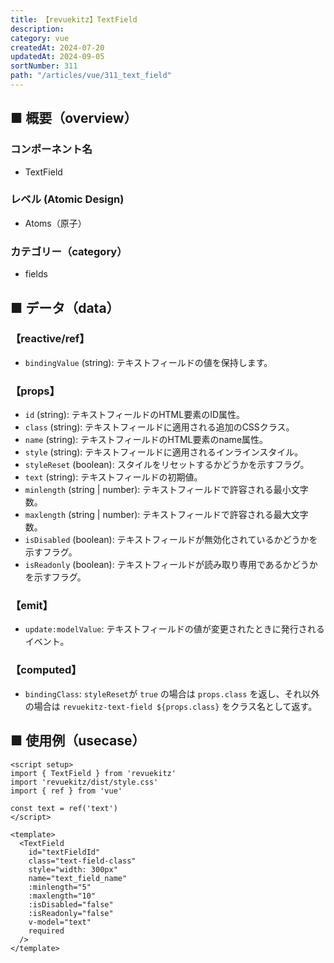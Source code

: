 ```yaml
---
title: 【revuekitz】TextField
description:
category: vue
createdAt: 2024-07-20
updatedAt: 2024-09-05
sortNumber: 311
path: "/articles/vue/311_text_field"
---
```


<nuxt-content-wrapper>

## ■ 概要（overview）
### コンポーネント名
- TextField

### レベル (Atomic Design)
-  Atoms（原子）

### カテゴリー（category）
- fields

## ■ データ（data）

### 【reactive/ref】
- `bindingValue` (string): テキストフィールドの値を保持します。

### 【props】
- `id` (string): テキストフィールドのHTML要素のID属性。
- `class` (string): テキストフィールドに適用される追加のCSSクラス。
- `name` (string): テキストフィールドのHTML要素のname属性。
- `style` (string): テキストフィールドに適用されるインラインスタイル。
- `styleReset` (boolean): スタイルをリセットするかどうかを示すフラグ。
- `text` (string): テキストフィールドの初期値。
- `minlength` (string | number): テキストフィールドで許容される最小文字数。
- `maxlength` (string | number): テキストフィールドで許容される最大文字数。
- `isDisabled` (boolean): テキストフィールドが無効化されているかどうかを示すフラグ。
- `isReadonly` (boolean): テキストフィールドが読み取り専用であるかどうかを示すフラグ。

### 【emit】
- `update:modelValue`: テキストフィールドの値が変更されたときに発行されるイベント。

### 【computed】
- `bindingClass`: `styleReset`が `true` の場合は `props.class` を返し、それ以外の場合は `revuekitz-text-field ${props.class}` をクラス名として返す。

## ■ 使用例（usecase）
```vue
<script setup>
import { TextField } from 'revuekitz'
import 'revuekitz/dist/style.css'
import { ref } from 'vue'

const text = ref('text')
</script>

<template>
  <TextField
    id="textFieldId"
    class="text-field-class"
    style="width: 300px"
    name="text_field_name"
    :minlength="5"
    :maxlength="10"
    :isDisabled="false"
    :isReadonly="false"
    v-model="text"
    required
  />
</template>

```

</nuxt-content-wrapper>